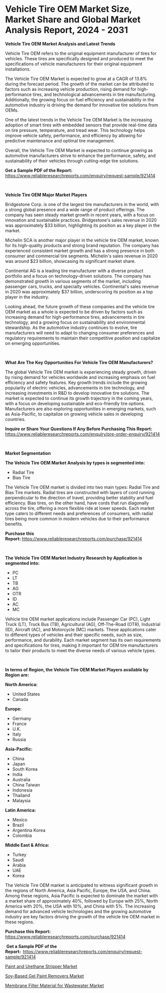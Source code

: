 <p><h1>Vehicle Tire OEM Market Size, Market Share and Global Market Analysis Report, 2024 - 2031</h1></p><p><strong>Vehicle Tire OEM Market Analysis and Latest Trends</strong></p>
<p><p>Vehicle Tire OEM refers to the original equipment manufacturer of tires for vehicles. These tires are specifically designed and produced to meet the specifications of vehicle manufacturers for their original equipment installations.</p><p>The Vehicle Tire OEM Market is expected to grow at a CAGR of 13.8% during the forecast period. The growth of the market can be attributed to factors such as increasing vehicle production, rising demand for high-performance tires, and technological advancements in tire manufacturing. Additionally, the growing focus on fuel efficiency and sustainability in the automotive industry is driving the demand for innovative tire solutions from OEMs.</p><p>One of the latest trends in the Vehicle Tire OEM Market is the increasing adoption of smart tires with embedded sensors that provide real-time data on tire pressure, temperature, and tread wear. This technology helps improve vehicle safety, performance, and efficiency by allowing for predictive maintenance and optimal tire management.</p><p>Overall, the Vehicle Tire OEM Market is expected to continue growing as automotive manufacturers strive to enhance the performance, safety, and sustainability of their vehicles through cutting-edge tire solutions.</p></p>
<p><strong>Get a Sample PDF of the Report:&nbsp;</strong> <a href="https://www.reliableresearchreports.com/enquiry/request-sample/921414">https://www.reliableresearchreports.com/enquiry/request-sample/921414</a></p>
<p>&nbsp;</p>
<p><strong>Vehicle Tire OEM Major Market Players</strong></p>
<p><p>Bridgestone Corp. is one of the largest tire manufacturers in the world, with a strong global presence and a wide range of product offerings. The company has seen steady market growth in recent years, with a focus on innovation and sustainable practices. Bridgestone's sales revenue in 2020 was approximately $33 billion, highlighting its position as a key player in the market.</p><p>Michelin SCA is another major player in the vehicle tire OEM market, known for its high-quality products and strong brand reputation. The company has experienced consistent market growth and has a strong presence in both consumer and commercial tire segments. Michelin's sales revenue in 2020 was around $23 billion, showcasing its significant market share.</p><p>Continental AG is a leading tire manufacturer with a diverse product portfolio and a focus on technology-driven solutions. The company has demonstrated growth in various segments of the market, including passenger cars, trucks, and specialty vehicles. Continental's sales revenue in 2020 was approximately $37 billion, underscoring its position as a top player in the industry.</p><p>Looking ahead, the future growth of these companies and the vehicle tire OEM market as a whole is expected to be driven by factors such as increasing demand for high-performance tires, advancements in tire technology, and a growing focus on sustainability and environmental stewardship. As the automotive industry continues to evolve, tire manufacturers will need to adapt to changing consumer preferences and regulatory requirements to maintain their competitive position and capitalize on emerging opportunities.</p></p>
<p>&nbsp;</p>
<p><strong>What Are The Key Opportunities For Vehicle Tire OEM Manufacturers?</strong></p>
<p><p>The global Vehicle Tire OEM market is experiencing steady growth, driven by rising demand for vehicles worldwide and increasing emphasis on fuel efficiency and safety features. Key growth trends include the growing popularity of electric vehicles, advancements in tire technology, and increasing investments in R&D to develop innovative tire solutions. The market is expected to continue its growth trajectory in the coming years, with a focus on developing sustainable and eco-friendly tire options. Manufacturers are also exploring opportunities in emerging markets, such as Asia-Pacific, to capitalize on growing vehicle sales in developing countries.</p></p>
<p><strong>Inquire or Share Your Questions If Any Before Purchasing This Report:</strong> <a href="https://www.reliableresearchreports.com/enquiry/pre-order-enquiry/921414">https://www.reliableresearchreports.com/enquiry/pre-order-enquiry/921414</a></p>
<p>&nbsp;</p>
<p><strong>Market Segmentation</strong></p>
<p><strong>The Vehicle Tire OEM Market Analysis by types is segmented into:</strong></p>
<p><ul><li>Radial Tire</li><li>Bias Tire</li></ul></p>
<p><p>The Vehicle Tire OEM market is divided into two main types: Radial Tire and Bias Tire markets. Radial tires are constructed with layers of cord running perpendicular to the direction of travel, providing better stability and fuel efficiency. Bias tires, on the other hand, have cords that run diagonally across the tire, offering a more flexible ride at lower speeds. Each market type caters to different needs and preferences of consumers, with radial tires being more common in modern vehicles due to their performance benefits.</p></p>
<p><strong>Purchase this Report:&nbsp;</strong><a href="https://www.reliableresearchreports.com/purchase/921414">https://www.reliableresearchreports.com/purchase/921414</a></p>
<p>&nbsp;</p>
<p><strong>The Vehicle Tire OEM Market Industry Research by Application is segmented into:</strong></p>
<p><ul><li>PC</li><li>LT</li><li>TB</li><li>AG</li><li>OTR</li><li>ID</li><li>AC</li><li>MC</li></ul></p>
<p><p>Vehicle tire OEM market applications include Passenger Car (PC), Light Truck (LT), Truck Bus (TB), Agricultural (AG), Off-The-Road (OTR), Industrial (ID), Aircraft (AC), and Motorcycle (MC) markets. These applications cater to different types of vehicles and their specific needs, such as size, performance, and durability. Each market segment has its own requirements and specifications for tires, making it important for OEM tire manufacturers to tailor their products to meet the diverse needs of various vehicle types.</p></p>
<p>&nbsp;</p>
<p><strong>In terms of Region, the Vehicle Tire OEM Market Players available by Region are:</strong></p>
<p>
    <p> <strong> North America: </strong>
        <ul>
            <li>United States</li>
            <li>Canada</li>
        </ul>
        </p> 
    <p> <strong> Europe: </strong>
        <ul>
            <li>Germany</li>
            <li>France</li>
            <li>U.K.</li>
            <li>Italy</li>
            <li>Russia</li>
        </ul>
        </p> 
    <p> <strong> Asia-Pacific: </strong>
        <ul>
            <li>China</li>
            <li>Japan</li>
            <li>South Korea</li>
            <li>India</li>
            <li>Australia</li>
            <li>China Taiwan</li>
            <li>Indonesia</li>
            <li>Thailand</li>
            <li>Malaysia</li>
        </ul>
        </p> 
    <p> <strong> Latin America: </strong>
        <ul>
            <li>Mexico</li>
            <li>Brazil</li>
            <li>Argentina Korea</li>
            <li>Colombia</li>
        </ul>
        </p> 
    <p> <strong> Middle East & Africa: </strong>
        <ul>
            <li>Turkey</li>
            <li>Saudi</li>
            <li>Arabia</li>
            <li>UAE</li>
            <li>Korea</li>
        </ul>
    </p>
    </p>
<p><p>The Vehicle Tire OEM market is anticipated to witness significant growth in the regions of North America, Asia Pacific, Europe, the USA, and China. Among these regions, Asia Pacific is expected to dominate the market with a market share of approximately 40%, followed by Europe with 25%, North America with 20%, the USA with 10%, and China with 5%. The increasing demand for advanced vehicle technologies and the growing automotive industry are key factors driving the growth of the vehicle tire OEM market in these regions.</p></p>
<p><strong>Purchase this Report: </strong><a href="https://www.reliableresearchreports.com/purchase/921414">https://www.reliableresearchreports.com/purchase/921414</a></p>
<p>&nbsp;<strong>Get a Sample PDF of the Report:&nbsp;&nbsp;</strong><a href="https://www.reliableresearchreports.com/enquiry/request-sample/921414">https://www.reliableresearchreports.com/enquiry/request-sample/921414</a></p>
<p><strong></strong></p>
<p><p><a href="https://view.publitas.com/reportprime-1/paint-and-urethane-stripper-market-analysis-examines-its-scope-on-growth-opportunities-and-forecasted-trends-spanning-from-2023-to-2030/">Paint and Urethane Stripper Market</a></p><p><a href="https://view.publitas.com/reportprime-1/soy-based-gel-paint-removers-market-size-and-examines-its-market-scope-with-a-primary-focus-on-growth-opportunities-and-forecasted-trends-spanning-from-2023-to-2030/">Soy-Based Gel Paint Removers Market</a></p><p><a href="https://view.publitas.com/reportprime-1/membrane-filter-material-for-wastewater-market-size-growth-outlook-from-2023-to-2030-projecting-at-markets-trends-analysis-by-application-regional-outlook-and-revenue/">Membrane Filter Material for Wastewater Market</a></p></p>